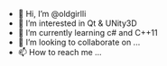 - 👋 Hi, I’m @oldgirlli
- 👀 I’m interested in Qt & UNity3D
- 🌱 I’m currently learning c# and C++11
- 💞️ I’m looking to collaborate on ...
- 📫 How to reach me ...

<!---
oldgirlli/oldgirlli is a ✨ special ✨ repository because its `README.md` (this file) appears on your GitHub profile.
You can click the Preview link to take a look at your changes.
--->
